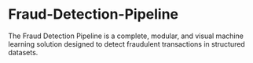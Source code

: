 # Fraud-Detection-Pipeline
The Fraud Detection Pipeline is a complete, modular, and visual machine learning solution designed to detect fraudulent transactions in structured datasets. 
